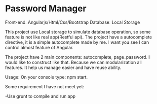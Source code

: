 <h1>Password Manager</h1>

Front-end: Angularjs/Html/Css/Bootstrap
Database: Local Storage

This project use Local storage to simulate database operation, so some feature is not like real app(Restful api).
The project have a autocomplete directive, it is a simple autocomplete made by me.
I want you see I can control almost feature of Angular.

The project have 2 main components: autocomplete, page_password.
I would like to construct like that. Because we can modularization all features. It help us manage easier and have reuse ability.

Usage:
On your console type: npm start.

Some requirement I have not meet yet:

-Use grunt to compile and run app